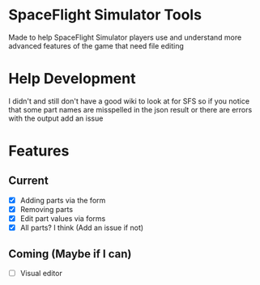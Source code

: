 # SpaceFlight Simulator Tools
 Made to help SpaceFlight Simulator players use and understand more advanced features of the game that need file editing


# Help Development
 I didn't and still don't have a good wiki to look at for SFS so if you notice that some part names are misspelled in the json result or there are errors with the output add an issue


# Features

## Current
- [x] Adding parts via the form
- [x] Removing parts
- [x] Edit part values via forms  
- [x] All parts? I think (Add an issue if not)

## Coming (Maybe if I can)
- [ ] Visual editor
